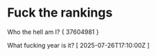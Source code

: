 # Fuck the rankings

Who the hell am I?
{ 37604981 }

What fucking year is it?
[ 2025-07-26T17:10:00Z ]
